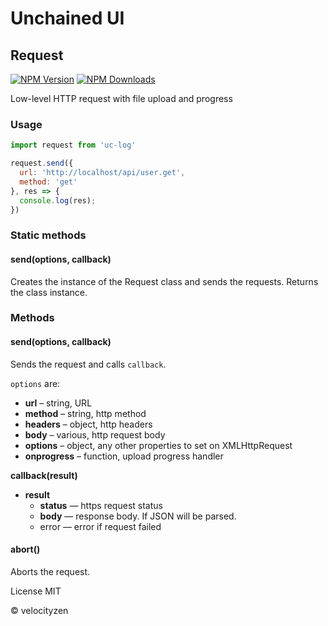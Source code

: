 # Unchained UI

## Request

[![NPM Version](https://img.shields.io/npm/v/uc-request.svg?style=flat-square)](https://www.npmjs.com/package/uc-request)
[![NPM Downloads](https://img.shields.io/npm/dt/uc-request.svg?style=flat-square)](https://www.npmjs.com/package/uc-request)

Low-level HTTP request with file upload and progress

### Usage

```js
import request from 'uc-log'

request.send({
  url: 'http://localhost/api/user.get',
  method: 'get'
}, res => {
  console.log(res);
})
```

### Static methods

#### send(options, callback)

Creates the instance of the Request class and sends the requests. Returns the class instance.

### Methods

#### send(options, callback)

Sends the request and calls `callback`.

`options` are:

* **url** – string, URL
* **method** – string, http method
* **headers** – object, http headers
* **body** – various, http request body
* **options** – object, any other properties to set on XMLHttpRequest
* **onprogress** – function, upload progress handler

**callback(result)**

* **result**
  - **status** — https request status
  - **body** — response body. If JSON will be parsed.
  - error — error if request failed

#### abort()

Aborts the request.

License MIT

© velocityzen

